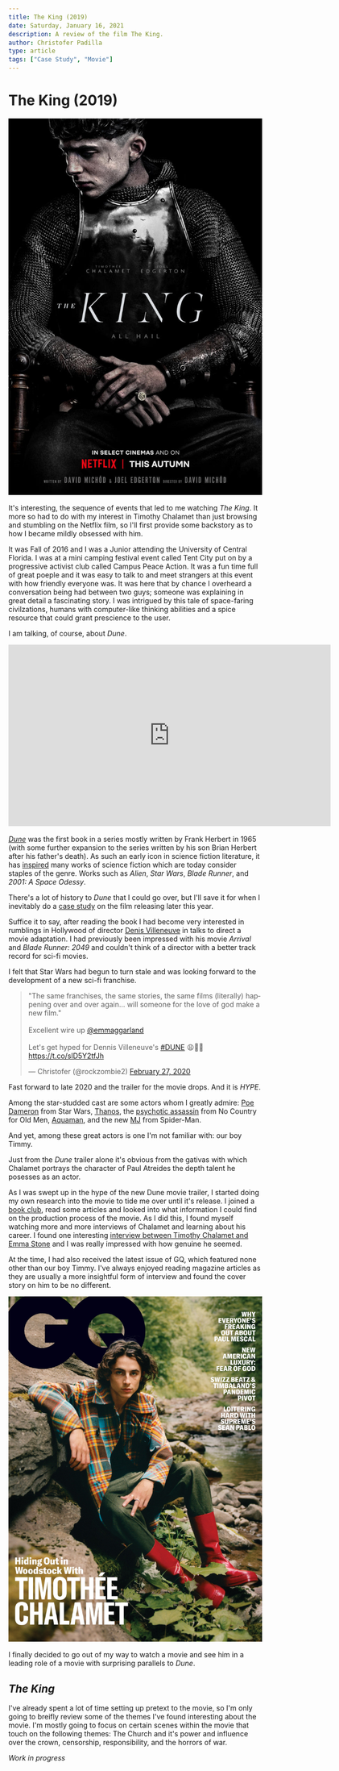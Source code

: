 ```yaml
---
title: The King (2019)
date: Saturday, January 16, 2021
description: A review of the film The King.
author: Christofer Padilla
type: article
tags: ["Case Study", "Movie"]
---
```


# The King (2019)

![The King](/images/theking.jpg)

It's interesting, the sequence of events that led to me watching *The King*. It more so had to do with my interest in Timothy Chalamet than just browsing and stumbling on the Netflix film, so I'll first provide some backstory as to how I became mildly obsessed with him.

It was Fall of 2016 and I was a Junior attending the University of Central Florida. I was at a mini camping festival event called Tent City put on by a progressive activist club called Campus Peace Action. It was a fun time full of great poeple and it was easy to talk to and meet strangers at this event with how friendly everyone was. It was here that by chance I overheard a conversation being had between two guys; someone was explaining in great detail a fascinating story. I was intrigued by this tale of space-faring civilzations, humans with computer-like thinking abilities and a spice resource that could grant prescience to the user.

I am talking, of course, about *Dune*.

<iframe width="640" height="360" src="https://www.youtube.com/embed/n9xhJrPXop4" frameborder="0" allow="accelerometer; autoplay; clipboard-write; encrypted-media; gyroscope; picture-in-picture" allowfullscreen></iframe>

[*Dune*](https://en.wikipedia.org/wiki/Dune_(novel)) was the first book in a series mostly written by Frank Herbert in 1965 (with some further expansion to the series written by his son Brian Herbert after his father's death). As such an early icon in science fiction literature, it has [inspired](https://screenrant.com/ways-dune-influenced-future-sci-fi-movies/) many works of science fiction which are today consider staples of the genre. Works such as *Alien*, *Star Wars*, *Blade Runner*, and *2001: A Space Odessy*.

There's a lot of history to *Dune* that I could go over, but I'll save it for when I inevitably do a [case study](/tags.md#CaseStudy) on the film releasing later this year.

Suffice it to say, after reading the book I had become very interested in rumblings in Hollywood of director [Denis Villeneuve](https://www.imdb.com/name/nm0898288/) in talks to direct a movie adaptation. I had previously been impressed with his movie *Arrival* and *Blade Runner: 2049* and couldn't think of a director with a better track record for sci-fi movies.

I felt that Star Wars had begun to turn stale and was looking forward to the development of a new sci-fi franchise.

<blockquote class="twitter-tweet tw-align-center"><p lang="en" dir="ltr">&quot;The same franchises, the same stories, the same films (literally) happening over and over again... will someone for the love of god make a new film.&quot;<br><br>Excellent wire up <a href="https://twitter.com/emmaggarland?ref_src=twsrc%5Etfw">@emmaggarland</a><br><br>Let&#39;s get hyped for Dennis Villeneuve&#39;s <a href="https://twitter.com/hashtag/DUNE?src=hash&amp;ref_src=twsrc%5Etfw">#DUNE</a> 😩🙏🏼<br> <a href="https://t.co/slD5Y2tfJh">https://t.co/slD5Y2tfJh</a></p>&mdash; Christofer (@rockzombie2) <a href="https://twitter.com/rockzombie2/status/1233092340774031360?ref_src=twsrc%5Etfw">February 27, 2020</a></blockquote> <script async src="https://platform.twitter.com/widgets.js" charset="utf-8"></script>

Fast forward to late 2020 and the trailer for the movie drops. And it is *HYPE*.

Among the star-studded cast are some actors whom I greatly admire: [Poe Dameron](https://www.imdb.com/name/nm1209966/) from Star Wars, [Thanos](https://www.imdb.com/name/nm0000982/), the [psychotic assassin](https://www.imdb.com/name/nm0000849/) from No Country for Old Men, [Aquaman](https://www.imdb.com/name/nm0597388/), and the new [MJ](https://www.imdb.com/name/nm3918035/) from Spider-Man.

And yet, among these great actors is one I'm not familiar with: our boy Timmy.

Just from the *Dune* trailer alone it's obvious from the gativas with which Chalamet portrays the character of Paul Atreides the depth talent he posesses as an actor.

As I was swept up in the hype of the new Dune movie trailer, I started doing my own research into the movie to tide me over until it's release. I joined a [book club](https://www.reddit.com/r/dune/comments/ipjge8/dune_book_club_being_held_on_discord/), read some articles and looked into what information I could find on the production process of the movie. As I did this, I found myself watching more and more interviews of Chalamet and learning about his career. I found one interesting [interview between Timothy Chalamet and Emma Stone](https://www.youtube.com/watch?v=8Lj1Cx4pNUw) and I was really impressed with how genuine he seemed.

At the time, I had also received the latest issue of GQ, which featured none other than our boy Timmy. I've always enjoyed reading magazine articles as they are usually a more insightful form of interview and found the cover story on him to be no different.

![Timothy Chalamet on the cover of GQ, November 2020](/images/timothee-chalamet-gq-november-cover-2020.jpg)

I finally decided to go out of my way to watch a movie and see him in a leading role of a movie with surprising parallels to *Dune*.

## *The King*

I've already spent a lot of time setting up pretext to the movie, so I'm only going to breifly review some of the themes I've found interesting about the movie. I'm mostly going to focus on certain scenes within the movie that touch on the following themes: The Church and it's power and influence over the crown, censorship, responsibility, and the horrors of war.

*Work in progress*

<TagLinks />

<Comments />
